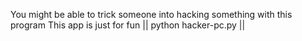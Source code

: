 You might be able to trick someone into hacking something with this program
This app is just for fun
|| python hacker-pc.py ||

